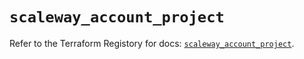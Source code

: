 # `scaleway_account_project`

Refer to the Terraform Registory for docs: [`scaleway_account_project`](https://registry.terraform.io/providers/scaleway/scaleway/2.39.0/docs/resources/account_project).
